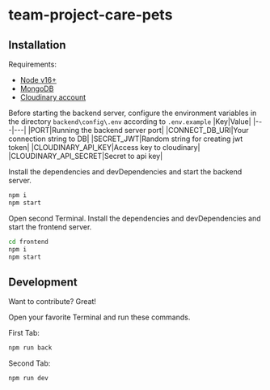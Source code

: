 # team-project-care-pets

## Installation

Requirements:

- [Node v16+](https://nodejs.org/en/download/)
- [MongoDB](mongodb.com)
- [Cloudinary account](https://cloudinary.com/)

Before starting the backend server, configure the environment variables in the
directory `backend\config\.env` according to `.env.example`
|Key|Value|
|---|---|
|PORT|Running the backend server port|
|CONNECT_DB_URI|Your connection string to DB|
|SECRET_JWT|Random string for creating jwt token|
|CLOUDINARY_API_KEY|Access key to cloudinary|
|CLOUDINARY_API_SECRET|Secret to api key|

Install the dependencies and devDependencies and start the backend server.

```sh
npm i
npm start
```

Open second Terminal. Install the dependencies and devDependencies and start the
frontend server.

```sh
cd frontend
npm i
npm start
```

## Development

Want to contribute? Great!

Open your favorite Terminal and run these commands.

First Tab:

```sh
npm run back
```

Second Tab:

```sh
npm run dev
```

 <!-- Team Soul kitchen project -->
